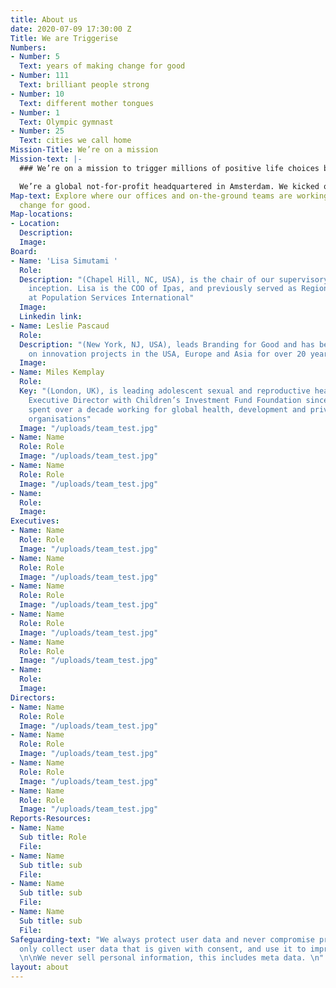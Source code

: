 ```yaml
---
title: About us
date: 2020-07-09 17:30:00 Z
Title: We are Triggerise
Numbers:
- Number: 5
  Text: years of making change for good
- Number: 111
  Text: brilliant people strong
- Number: 10
  Text: different mother tongues
- Number: 1
  Text: Olympic gymnast
- Number: 25
  Text: cities we call home
Mission-Title: We’re on a mission
Mission-text: |-
  ### We’re on a mission to trigger millions of positive life choices by young people and make an unsurpassed impact on global health and wellbeing.

  We’re a global not-for-profit headquartered in Amsterdam. We kicked off with big ambitions in 2014 and now operate in eight markets, with offices and on-the-ground staff around the globe. And we’re not stopping here: our teams and positive impact are expanding by the minute.
Map-text: Explore where our offices and on-the-ground teams are working to trigger
  change for good.
Map-locations:
- Location: 
  Description: 
  Image: 
Board:
- Name: 'Lisa Simutami '
  Role: 
  Description: "(Chapel Hill, NC, USA), is the chair of our supervisory board since
    inception. Lisa is the COO of Ipas, and previously served as Regional Director
    at Population Services International"
  Image: 
  Linkedin link: 
- Name: Leslie Pascaud
  Role: 
  Description: "(New York, NJ, USA), leads Branding for Good and has been working
    on innovation projects in the USA, Europe and Asia for over 20 years"
  Image: 
- Name: Miles Kemplay
  Role: 
  Key: "(London, UK), is leading adolescent sexual and reproductive health work as
    Executive Director with Children’s Investment Fund Foundation since 2016. He has
    spent over a decade working for global health, development and private sector
    organisations"
  Image: "/uploads/team_test.jpg"
- Name: Name
  Role: Role
  Image: "/uploads/team_test.jpg"
- Name: Name
  Role: Role
  Image: "/uploads/team_test.jpg"
- Name: 
  Role: 
  Image: 
Executives:
- Name: Name
  Role: Role
  Image: "/uploads/team_test.jpg"
- Name: Name
  Role: Role
  Image: "/uploads/team_test.jpg"
- Name: Name
  Role: Role
  Image: "/uploads/team_test.jpg"
- Name: Name
  Role: Role
  Image: "/uploads/team_test.jpg"
- Name: Name
  Role: Role
  Image: "/uploads/team_test.jpg"
- Name: 
  Role: 
  Image: 
Directors:
- Name: Name
  Role: Role
  Image: "/uploads/team_test.jpg"
- Name: Name
  Role: Role
  Image: "/uploads/team_test.jpg"
- Name: Name
  Role: Role
  Image: "/uploads/team_test.jpg"
- Name: Name
  Role: Role
  Image: "/uploads/team_test.jpg"
Reports-Resources:
- Name: Name
  Sub title: Role
  File: 
- Name: Name
  Sub title: sub
  File: 
- Name: Name
  Sub title: sub
  File: 
- Name: Name
  Sub title: sub
  File: 
Safeguarding-text: "We always protect user data and never compromise privacy. \n\nWe
  only collect user data that is given with consent, and use it to improve our product.
  \n\nWe never sell personal information, this includes meta data. \n"
layout: about
---
```


